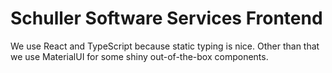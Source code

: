 # Schuller Software Services Frontend

We use React and TypeScript because static typing is nice.
Other than that we use MaterialUI for some shiny out-of-the-box components.